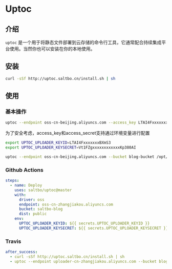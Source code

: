 # Uptoc

## 介绍

`uptoc` 是一个用于将静态文件部署到云存储的命令行工具，它通常配合持续集成平台使用。当然你也可以安装在你的本地使用。


## 安装

```bash
curl -sSf http://uptoc.saltbo.cn/install.sh | sh
```

## 使用

### 基本操作
```bash
uptoc --endpoint oss-cn-beijing.aliyuncs.com --access_key LTAI4FxxxxxxxBXmS3 --access_secret Vt1FZgxxxxxxxxxxxxKp380AI --bucket demo-bucket /opt/blog/public
```

为了安全考虑，access_key和access_secret支持通过环境变量进行配置
```bash
export UPTOC_UPLOADER_KEYID=LTAI4FxxxxxxxBXmS3
export UPTOC_UPLOADER_KEYSECRET=Vt1FZgxxxxxxxxxxxxKp380AI

uptoc --endpoint oss-cn-beijing.aliyuncs.com --bucket blog-bucket /opt/blog/public
```

### Github Actions
```yml
steps:
  - name: Deploy
    uses: saltbo/uptoc@master
    with:
      driver: oss
      endpoint: oss-cn-zhangjiakou.aliyuncs.com
      bucket: saltbo-blog
      dist: public
    env:
      UPTOC_UPLOADER_KEYID: ${{ secrets.UPTOC_UPLOADER_KEYID }}
      UPTOC_UPLOADER_KEYSECRET: ${{ secrets.UPTOC_UPLOADER_KEYSECRET }}
```
###  Travis 
```yaml
after_success:
  - curl -sSf http://uptoc.saltbo.cn/install.sh | sh
  - uptoc --endpoint uploader-cn-zhangjiakou.aliyuncs.com --bucket blog-bucket public
```


